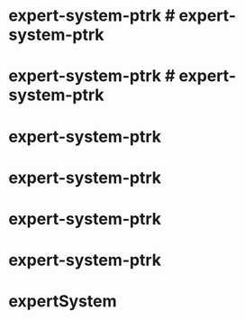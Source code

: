 # expert-system-ptrk # expert-system-ptrk
# expert-system-ptrk # expert-system-ptrk
# expert-system-ptrk
# expert-system-ptrk
# expert-system-ptrk
# expert-system-ptrk
# expertSystem
